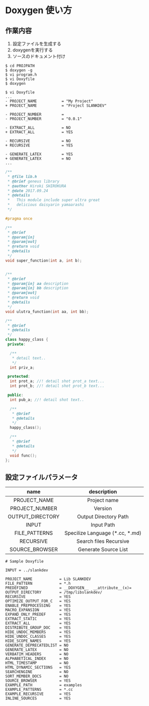 
# Doxygen 使い方

## 作業内容

1. 設定ファイルを生成する
2. doxygenを実行する
3. ソースのドキュメント付け

```
$ cd PROJPATH
$ doxygen -g
$ vi program.h
$ vi Doxyfile
$ doxygen
```

```
$ vi Doxyfile
...
- PROJECT_NAME           = "My Project"
+ PROJECT_NAME           = "Project SLANKDEV"

- PROJECT_NUMBER         =
- PROJECT_NUMBER         = "0.0.1"

- EXTRACT_ALL            = NO
+ EXTRACT_ALL            = YES

- RECURSIVE              = NO
+ RECURSIVE              = YES

- GENERATE_LATEX         = YES
+ GENERATE_LATEX         = NO
...
```

```cpp
/**
 * @file lib.h
 * @brief geneus library
 * @author Hiroki SHIROKURA
 * @date 2017.09.24
 * @details
 *   This module include super ultra great
 *   delicious daisyarin yamaarashi
 */

#pragma once

/**
 * @brief
 * @param[in]
 * @param[out]
 * @return void
 * @details
 */
void super_function(int a, int b);


/**
 * @brief
 * @param[in] aa description
 * @param[in] bb description
 * @param[out]
 * @return void
 * @details
 */
void ulutra_function(int aa, int bb);

/**
 * @brief
 * @details
 */
class happy_class {
 private:

  /**
   * detail text..
   */
  int priv_a;

 protected:
  int prot_a; //! detail shot prot_a text...
  int prot_b; //! detail shot prot_b text...

 public:
  int pub_a; //! detail shot text..

  /**
   * @brief
   * @details
   */
  happy_class();

  /**
   * @brief
   * @details
   */
  void func();
};
```


## 設定ファイルパラメータ


| name                    | description                       |
|:-----------------------:|:---------------------------------:|
| PROJECT\_NAME           | Project name                      |
| PROJECT\_NUMBER         | Version                           |
| OUTPUT\_DIRECTORY       | Output Directory Path             |
| INPUT                   | Input Path                        |
| FILE\_PATTERNS          | Specilize Language (*.cc, *.md)   |
| RECURSIVE               | Search files Recursive            |
| SOURCE\_BROWSER         | Generate Source List              |



```
# Sample Doxyfile

INPUT = ../slankdev

PROJECT_NAME            = Lib SLANKDEV
FILE_PATTERN            = *.h
PREDEFINED              = __DOXYGEN__  __attribute__(x)=
OUTPUT_DIRECTORY        = /tmp/libslankdev/
RECURSIVE               = YES
OPTIMIZE_OUTPUT_FOR_C   = YES
ENABLE_PREPROCESSING    = YES
MACRO_EXPANSION         = YES
EXPAND_ONLY_PREDEF      = YES
EXTRACT_STATIC          = YES
EXTRACT_ALL             = YES
DISTRIBUTE_GROUP_DOC    = YES
HIDE_UNDOC_MEMBERS      = YES
HIDE_UNDOC_CLASSES      = YES
HIDE_SCOPE_NAMES        = YES
GENERATE_DEPRECATEDLIST = NO
GENERATE_LATEX          = NO
VERBATIM_HEADERS        = NO
ALPHABETICAL_INDEX      = NO
HTML_TIMESTAMP          = NO
HTML_DYNAMIC_SECTIONS   = YES
SEARCHENGINE            = NO
SORT_MEMBER_DOCS        = NO
SOURCE_BROWSER          = YES
EXAMPLE_PATH            = examples
EXAMPLE_PATTERNS        = *.cc
EXAMPLE_RECURSIVE       = YES
INLINE_SOURCES          = YES
```

